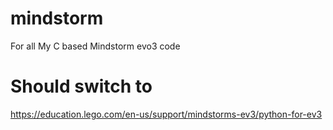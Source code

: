 # mindstorm
For all My C based Mindstorm evo3 code

# Should switch to
https://education.lego.com/en-us/support/mindstorms-ev3/python-for-ev3